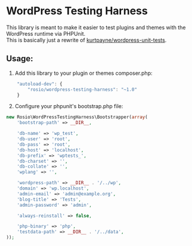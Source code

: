 WordPress Testing Harness
===

This library is meant to make it easier to test plugins and themes with the WordPress runtime via PHPUnit.  
This is basically just a rewrite of [kurtpayne/wordpress-unit-tests](https://github.com/kurtpayne/wordpress-unit-tests).

Usage:
---

1. Add this library to your plugin or themes composer.php:
```javascript
	"autoload-dev": {
		"rosio/wordpress-testing-harness": "~1.0"
	}
```

2. Configure your phpunit's bootstrap.php file:
```php
new Rosio\WordPressTestingHarness\Bootstrapper(array(
	'bootstrap-path' => __DIR__,

	'db-name' => 'wp_test',
	'db-user' => 'root',
	'db-pass' => 'root',
	'db-host' => 'localhost',
	'db-prefix' => 'wptests_',
	'db-charset' => '',
	'db-collate' => '',
	'wplang' => '',

	'wordpress-path' => __DIR__ . '/../wp',
	'domain' => 'wp.localhost',
	'admin-email' => 'admin@example.org',
	'blog-title' => 'Tests',
	'admin-password' => 'admin',

	'always-reinstall' => false,

	'php-binary' => 'php',
	'testdata-path' => __DIR__ . '/../data',
));
```